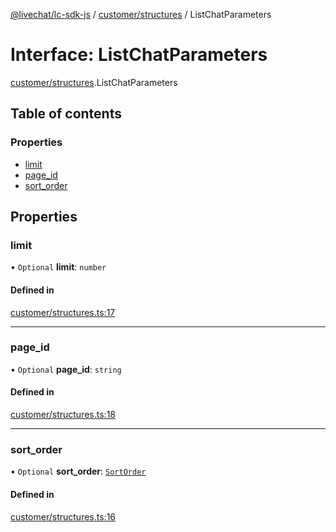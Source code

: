 [@livechat/lc-sdk-js](../README.md) / [customer/structures](../modules/customer_structures.md) / ListChatParameters

# Interface: ListChatParameters

[customer/structures](../modules/customer_structures.md).ListChatParameters

## Table of contents

### Properties

- [limit](customer_structures.ListChatParameters.md#limit)
- [page\_id](customer_structures.ListChatParameters.md#page_id)
- [sort\_order](customer_structures.ListChatParameters.md#sort_order)

## Properties

### limit

• `Optional` **limit**: `number`

#### Defined in

[customer/structures.ts:17](https://github.com/livechat/lc-sdk-js/blob/7431f2f/src/customer/structures.ts#L17)

___

### page\_id

• `Optional` **page\_id**: `string`

#### Defined in

[customer/structures.ts:18](https://github.com/livechat/lc-sdk-js/blob/7431f2f/src/customer/structures.ts#L18)

___

### sort\_order

• `Optional` **sort\_order**: [`SortOrder`](../enums/objects.SortOrder.md)

#### Defined in

[customer/structures.ts:16](https://github.com/livechat/lc-sdk-js/blob/7431f2f/src/customer/structures.ts#L16)
